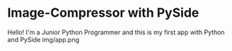 # Image-Compressor with PySide
Hello! I'm a Junior Python Programmer and this is my first app with Python and PySide
img/app.png
